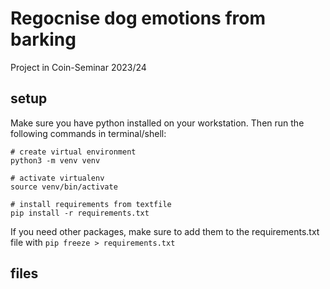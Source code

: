 # Regocnise dog emotions from barking

Project in Coin-Seminar 2023/24

## setup    

Make sure you have python installed on your workstation. Then run the following commands in terminal/shell:

```console
# create virtual environment
python3 -m venv venv

# activate virtualenv
source venv/bin/activate

# install requirements from textfile
pip install -r requirements.txt

```

If you need other packages, make sure to add them to the requirements.txt file with `pip freeze > requirements.txt
`

## files
